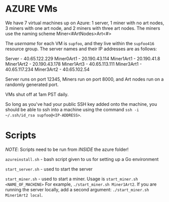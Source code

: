 # AZURE VMs

We have 7 virtual machines up on Azure: 1 server, 1 miner with no art nodes, 3 miners with one art node, and 2 miners with three art nodes. The miners use the naming scheme Miner<#ArtNodes>Art<#>

The *username* for each VM is `supfoo`, and they live within the `supfoo416` resource group. The server names and their IP addresses are as follows:

Server - 40.65.122.229
Miner0Art1 - 20.190.43.114
Miner1Art1 - 20.190.41.8
Miner1Art2 - 20.190.43.178
Miner1Art3 - 40.65.113.111
Miner3Art1 - 40.65.117.234
Miner3Art2 - 40.65.102.54

Server runs on port 12345,
Miners run on port 8000,
and Art nodes run on a randomly generated port.

VMs shut off at 1am PST daily.

So long as you've had your public SSH key added onto the machine, you should be able to ssh into a machine using the command `ssh -i ~/.ssh/id_rsa supfoo@<IP-ADDRESS>`.

# Scripts
*NOTE*: Scripts need to be run from _INSIDE_ the azure folder!

`azureinstall.sh` - bash script given to us for setting up a Go environment

`start_server.sh` - used to start the server

`start_miner.sh` - used to start a miner. Usage is `start_miner.sh <NAME_OF_MACHINE>` For example, `./start_miner.sh Miner1Art2`. If you are running the server locally, add a second argument: `./start_miner.sh Miner1Art2 local`.


